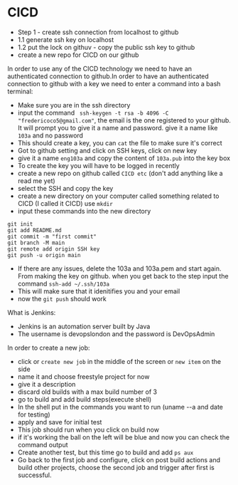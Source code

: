 # CICD 
- Step 1 - create ssh connection from localhost to github
- 1.1 generate ssh key on localhost
- 1.2 put the lock on githuv - copy the public ssh key to github
- create a new repo for CICD on our github



In order to use any of the CICD technology we need to have an authenticated connection to github.In order to have an authenticated connection to github with a key we need to enter a command into a bash terminal:
- Make sure you are in the ssh directory
- input the command ` ssh-keygen -t rsa -b 4096 -C "fredericoco5@gmail.com"`, the email is the one registered to your github. It will prompt you to give it a name and password. give it a name like `103a` and no password
- This should create a key, you can `cat` the file to make sure it's correct
- Got to github setting and click on SSH keys, click on new key
- give it a name `eng103a` and copy the content of `103a.pub` into the key box
- To create the key you will have to be logged in recently
- create a new repo on github called `CICD etc` (don't add anything like a read me yet)
- select the SSH and copy the key
- create a new directory on your computer called something related to CICD (I called it CICD) use `mkdir`
- input these commands into the new directory
```
git init
git add README.md
git commit -m "first commit"
git branch -M main
git remote add origin SSH key
git push -u origin main
```
- If there are any issues, delete the 103a and 103a.pem and start again. From making the key on github. when you get back to the step input the command `ssh-add ~/.ssh/103a`
- This will make sure that it idenitifies you and your email
- now the `git push` should work

What is Jenkins:
- Jenkins is an automation server built by Java
- The username is devopslondon and the password is DevOpsAdmin

In order to create a new job:
- click or `create new job` in the middle of the screen or `new item` on the side
- name it and choose freestyle project for now
- give it a description
- discard old builds with a max build number of 3
- go to build and add build steps(execute shell)
- In the shell put in the commands you want to run (uname --a and date for testing)
- apply and save for initial test
- This job should run when you click on build now 
- if it's working the ball on the left will be blue and now you can check the command output
- Create another test, but this time go to build and add `ps aux`
- Go back to the first job and configure, click on post build actions and build other projects, choose the second job and trigger after first is successful.